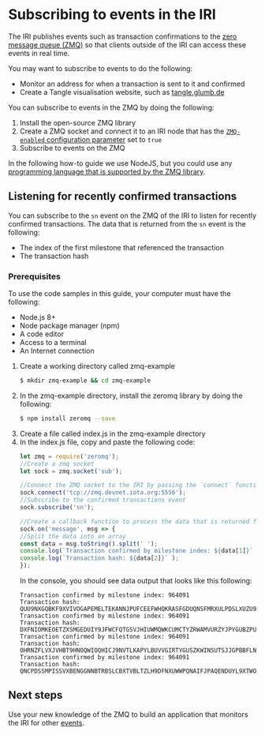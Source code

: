 # Subscribing to events in the IRI

The IRI publishes events such as transaction confirmations to the [zero message queue (ZMQ)](concepts/zero-message-queue.md) so that clients outside of the IRI can access these events in real time.

You may want to subscribe to events to do the following:

* Monitor an address for when a transaction is sent to it and confirmed
* Create a Tangle visualisation website, such as [tangle.glumb.de](www.tangle.glumb.de)

You can subscribe to events in the ZMQ by doing the following:
1. Install the open-source ZMQ library
2. Create a ZMQ socket and connect it to an IRI node that has the [`ZMQ-enabled` configuration parameter](references/iri-configuration-options.md#zmq-enabled) set to `true`
3. Subscribe to events on the ZMQ

In the following how-to guide we use NodeJS, but you could use any [programming language that is supported by the ZMQ library](http://zguide.zeromq.org/page:all).

## Listening for recently confirmed transactions

You can subscribe to the `sn` event on the ZMQ of the IRI to listen for recently confirmed transactions. The data that is returned from the `sn` event is the following:
* The index of the first milestone that referenced the transaction
* The transaction hash

### Prerequisites

To use the code samples in this guide, your computer must have the following:

* Node.js 8+
* Node package manager (npm)
* A code editor
* Access to a terminal
* An Internet connection

1. Create a working directory called zmq-example
    ```bash
    $ mkdir zmq-example && cd zmq-example
    ```
2. In the zmq-example directory, install the zeromq library by doing the following:
    ```bash
    $ npm install zeromq --save
    ```
3. Create a file called index.js in the zmq-example directory
4. In the index.js file, copy and paste the following code:
    ```javascript
    let zmq = require('zeromq');
    //Create a zmq socket
    let sock = zmq.socket('sub');

    //Connect the ZMQ socket to the IRI by passing the `connect` function the URL or the IP address of the IRI and the ZMQ port
    sock.connect('tcp://zmq.devnet.iota.org:5556');
    //Subscribe to the confirmed transactions event
    sock.subscribe('sn');

    //Create a callback function to process the data that is returned from the ZMQ
    sock.on('message', msg => {
    //Split the data into an array
    const data = msg.toString().split(' ');
    console.log(`Transaction confirmed by milestone index: ${data[1]}` );
    console.log(`Transaction hash: ${data[2]}` );
    });
    ```
    In the console, you should see data output that looks like this following:
    ```shell
    Transaction confirmed by milestone index: 964091
    Transaction hash: QUU9NXGQBKF9XVIVOGAPEMELTEKANNJPUFCEEFWHQKRASFGDUQNSFMRXULPDSLXUZU9NVQQEBAQLVG999
    Transaction confirmed by milestone index: 964091
    Transaction hash: DXFNIOMKEOETZXSMGEDUIY9JFWCFQTGSVJHIUWMQWKCUMCTYZRWAMVURZYJPYGUBZPUELKVZSALNNU999
    Transaction confirmed by milestone index: 964091
    Transaction hash: OHRNZFLVXJVHBT9HNOQWIOQHICJ9NVTLKAPYLBUVVGIRTYGUSZKWINSUTSJJGPBBFLNCGUFTVYFNNF999
    Transaction confirmed by milestone index: 964091
    Transaction hash: QNCPDSSMPISSVXBENGGNNBTRBSLCBXTVBLTZLH9DFNXUWWPQNAIFJPAQENDUYL9XTWOMNURAGRFNWN999
    ```
## Next steps

Use your new knowledge of the ZMQ to build an application that monitors the IRI for other [events](references/zmq-events.md). 
